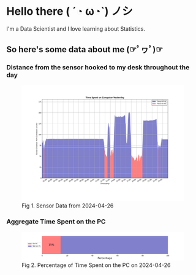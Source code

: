 
# Hello there ( ´◔ ω◔`) ノシ

I'm a Data Scientist and I love learning about Statistics.

## So here's some data about me (☞ﾟヮﾟ)☞


### Distance from the sensor hooked to my desk throughout the day
<figure>
  <picture>
    <source media="(prefers-color-scheme: dark)" srcset="Pi/readme/graphs/lineplot/dark-plot-2024-04-26.png">
    <source media="(prefers-color-scheme: light)" srcset="Pi/readme/graphs/lineplot/light-plot-2024-04-26.png">
    <img alt="Shows a black logo in light color mode and a white one in dark color mode." src="Pi/readme/graphs/lineplot/light-plot-2024-04-26.png">
  </picture>
  <figcaption>Fig 1. Sensor Data from 2024-04-26</figcaption>
</figure>



### Aggregate Time Spent on the PC
<figure>
  <picture>
    <source media="(prefers-color-scheme: dark)" srcset="Pi/readme/graphs/barplot/dark-plot-2024-04-26.png">
    <source media="(prefers-color-scheme: light)" srcset="Pi/readme/graphs/barplot/light-plot-2024-04-26.png">
    <img alt="Shows a black logo in light color mode and a white one in dark color mode." src="Pi/readme/graphs/barplot/light-plot-2024-04-26.png">
  </picture>
  <figcaption>Fig 2. Percentage of Time Spent on the PC on 2024-04-26</figcaption>
</figure>
